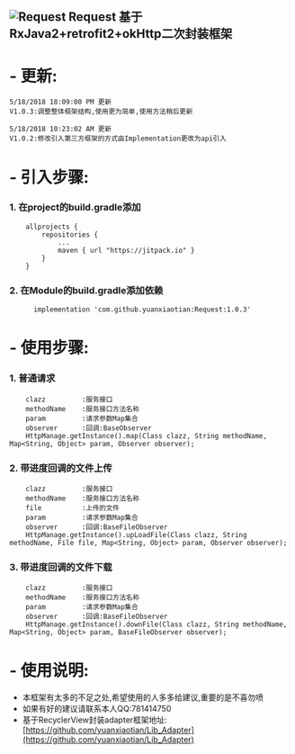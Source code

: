 ![Request](https://timgsa.baidu.com/timg?image&quality=80&size=b9999_10000&sec=1526616733298&di=3d0e5f640dcb007c75d654eee9ee0284&imgtype=0&src=http%3A%2F%2Fi2.hdslb.com%2Fbfs%2Fface%2Fb67919843bdb57d61de63aa4370a864473fce44b.jpg)
Request
 基于RxJava2+retrofit2+okHttp二次封装框架
-
# - 更新:  #

    5/18/2018 18:09:00 PM 更新
    V1.0.3:调整整体框架结构,使用更为简单,使用方法稍后更新

    5/18/2018 10:23:02 AM 更新
	V1.0.2:修改引入第三方框架的方式由Implementation更改为api引入


# - 引入步骤:  #

### 1.  在project的build.gradle添加 ###
		allprojects {
    		repositories {
        		...
       			maven { url "https://jitpack.io" }
    		}
		}
###  2.  在Module的build.gradle添加依赖 ###
	      implementation 'com.github.yuanxiaotian:Request:1.0.3'


# - 使用步骤:  #
###  1.  普通请求 ###
		clazz         :服务接口
		methodName    :服务接口方法名称
		param         :请求参数Map集合
		observer      :回调:BaseObserver
		HttpManage.getInstance().map(Class clazz, String methodName, Map<String, Object> param, Observer observer);
###  2.  带进度回调的文件上传 ###
		clazz         :服务接口
        methodName    :服务接口方法名称
        file          :上传的文件
        param         :请求参数Map集合
        observer      :回调:BaseFileObserver
		HttpManage.getInstance().upLoadFile(Class clazz, String methodName, File file, Map<String, Object> param, Observer observer);
###  3.  带进度回调的文件下载 ###
		clazz         :服务接口
        methodName    :服务接口方法名称
        param         :请求参数Map集合
        observer      :回调:BaseFileObserver
		HttpManage.getInstance().downFile(Class clazz, String methodName, Map<String, Object> param, BaseFileObserver observer);
# - 使用说明:  #
- 本框架有太多的不足之处,希望使用的人多多给建议,重要的是不喜勿喷
- 如果有好的建议请联系本人QQ:781414750
- 基于RecyclerView封装adapter框架地址:[https://github.com/yuanxiaotian/Lib_Adapter](https://github.com/yuanxiaotian/Lib_Adapter)








